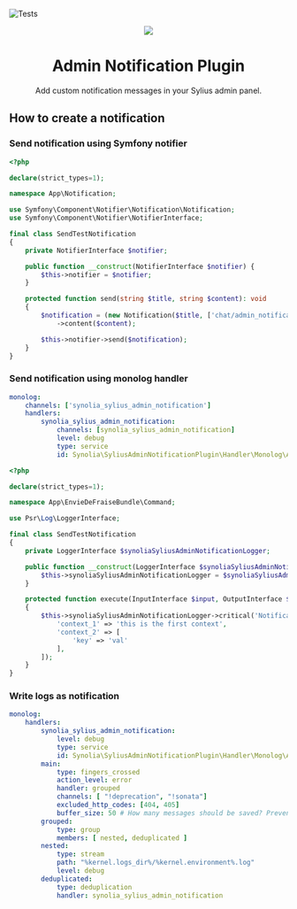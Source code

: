 ![Tests](https://github.com/synolia/SyliusAdminNotificationPlugin/workflows/CI/badge.svg?branch=master)

<p align="center">
    <a href="https://sylius.com" target="_blank">
        <img src="https://demo.sylius.com/assets/shop/img/logo.png" />
    </a>
</p>

<h1 align="center">Admin Notification Plugin</h1>
<p align="center">Add custom notification messages in your Sylius admin panel.</p>


## How to create a notification

### Send notification using Symfony notifier
```php
<?php

declare(strict_types=1);

namespace App\Notification;

use Symfony\Component\Notifier\Notification\Notification;
use Symfony\Component\Notifier\NotifierInterface;

final class SendTestNotification
{
    private NotifierInterface $notifier;

    public function __construct(NotifierInterface $notifier) {
        $this->notifier = $notifier;
    }

    protected function send(string $title, string $content): void
    {
        $notification = (new Notification($title, ['chat/admin_notification']))
            ->content($content);

        $this->notifier->send($notification);
    }
}
```

### Send notification using monolog handler

```yaml
monolog:
    channels: ['synolia_sylius_admin_notification']
    handlers:
        synolia_sylius_admin_notification:
            channels: [synolia_sylius_admin_notification]
            level: debug
            type: service
            id: Synolia\SyliusAdminNotificationPlugin\Handler\Monolog\AdminNotificationHandler
```

```php
<?php

declare(strict_types=1);

namespace App\EnvieDeFraiseBundle\Command;

use Psr\Log\LoggerInterface;

final class SendTestNotification
{
    private LoggerInterface $synoliaSyliusAdminNotificationLogger;

    public function __construct(LoggerInterface $synoliaSyliusAdminNotificationLogger) {
        $this->synoliaSyliusAdminNotificationLogger = $synoliaSyliusAdminNotificationLogger;
    }

    protected function execute(InputInterface $input, OutputInterface $output): int
    {
        $this->synoliaSyliusAdminNotificationLogger->critical('Notification message', [
            'context_1' => 'this is the first context',
            'context_2' => [
                'key' => 'val'
            ],
        ]);
    }
}
```

### Write logs as notification

```yaml
monolog:
    handlers:
        synolia_sylius_admin_notification:
            level: debug
            type: service
            id: Synolia\SyliusAdminNotificationPlugin\Handler\Monolog\AdminNotificationHandler
        main:
            type: fingers_crossed
            action_level: error
            handler: grouped
            channels: [ "!deprecation", "!sonata"]
            excluded_http_codes: [404, 405]
            buffer_size: 50 # How many messages should be saved? Prevent memory leaks
        grouped:
            type: group
            members: [ nested, deduplicated ]
        nested:
            type: stream
            path: "%kernel.logs_dir%/%kernel.environment%.log"
            level: debug
        deduplicated:
            type: deduplication
            handler: synolia_sylius_admin_notification
```
